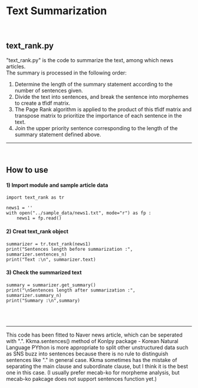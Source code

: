 # Text Summarization<br>
<br>

## text_rank.py
"text_rank.py" is the code to summarize the text, among which news articles. <br>
The summary is processed in the following order:

1. Determine the length of the summary statement according to the number of sentences given.
2. Divide the text into sentences, and break the sentence into morphemes to create a tfidf matrix.
3. The Page Rank algorithm is applied to the product of this tfidf matrix and transpose matrix to prioritize the importance of each sentence in the text.
4. Join the upper priority sentence corresponding to the length of the summary statement defined above.

<hr>
<br>

## How to use
#### 1) Import module and sample article data
<pre><code>import text_rank as tr<br>
news1 = ''
with open("../sample_data/news1.txt", mode="r") as fp :
    news1 = fp.read()
</code></pre>

#### 2) Creat text_rank object
<pre><code>summarizer = tr.text_rank(news1)
print("Sentences length before summarization :", summarizer.sentences_n)
print("Text :\n", summarizer.text)
</code></pre>

#### 3) Check the summarized text
<pre><code>summary = summarizer.get_summary()
print("\nSentences length after summarization :", summarizer.summary_n)
print("Summary :\n",summary)
</code></pre>
<br><br>
<hr>
This code has been fitted to Naver news article, which can be seperated with ".". Kkma.sentences() method of Konlpy package - Korean Natural Language PYthon is more appropriate to split other unstructured data such as SNS buzz into sentences because there is no rule to distinguish sentences like "." in general case. Kkma sometimes has the mistake of separating the main clause and subordinate clause, but I think it is the best one in this case. (I usually prefer mecab-ko for morpheme analysis, but mecab-ko pakcage does not support sentences function yet.)
